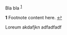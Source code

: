 Bla bla <sup id="a1">[1](#f1)</sup>

<b id="f1">1</b> Footnote content here. [↩](#a1)


Loreum akdafjkn
adfadfadf
